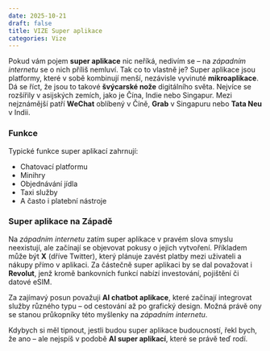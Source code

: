```yaml
---
date: 2025-10-21
draft: false
title: VIZE Super aplikace
categories: Vize
---
```

Pokud vám pojem **super aplikace** nic neříká, nedivím se – na *západním internetu* se o nich příliš nemluví. Tak co to vlastně je? Super aplikace jsou platformy, které v sobě kombinují menší, nezávisle vyvinuté **mikroaplikace**. Dá se říct, že jsou to takové **švýcarské nože** digitálního světa. Nejvíce se rozšířily v asijských zemích, jako je Čína, Indie nebo Singapur. Mezi nejznámější patří **WeChat** oblíbený v Číně, **Grab** v Singapuru nebo **Tata Neu** v Indii.  

### Funkce
Typické funkce super aplikací zahrnují:
- Chatovací platformu  
- Minihry  
- Objednávání jídla  
- Taxi služby  
- A často i platební nástroje  

### Super aplikace na Západě
Na *západním internetu* zatím super aplikace v pravém slova smyslu neexistují, ale začínají se objevovat pokusy o jejich vytvoření. Příkladem může být **X** (dříve Twitter), který plánuje zavést platby mezi uživateli a nákupy přímo v aplikaci. Za částečně super aplikaci by se dal považovat i **Revolut**, jenž kromě bankovních funkcí nabízí investování, pojištění či datové eSIM.  

Za zajímavý posun považuji **AI chatbot aplikace**, které začínají integrovat služby různého typu – od cestování až po grafický design. Možná právě ony se stanou průkopníky této myšlenky na *západním internetu*.  

Kdybych si měl tipnout, jestli budou super aplikace budoucností, řekl bych, že ano – ale nejspíš v podobě **AI super aplikací**, které se právě teď rodí.


